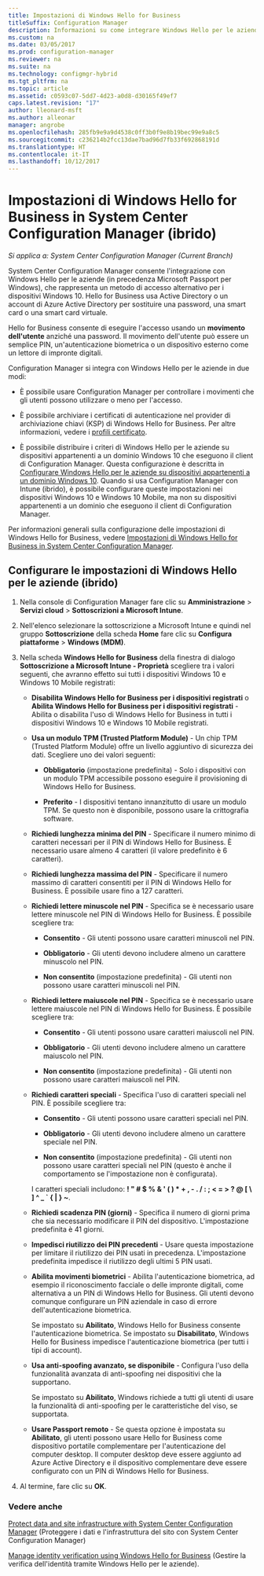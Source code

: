 ```yaml
---
title: Impostazioni di Windows Hello for Business
titleSuffix: Configuration Manager
description: Informazioni su come integrare Windows Hello per le aziende con System Center Configuration Manager.
ms.custom: na
ms.date: 03/05/2017
ms.prod: configuration-manager
ms.reviewer: na
ms.suite: na
ms.technology: configmgr-hybrid
ms.tgt_pltfrm: na
ms.topic: article
ms.assetid: c0593c07-5dd7-4d23-a0d8-d30165f49ef7
caps.latest.revision: "17"
author: lleonard-msft
ms.author: alleonar
manager: angrobe
ms.openlocfilehash: 285fb9e9a9d4538c0ff3b0f9e8b19bec99e9a8c5
ms.sourcegitcommit: c236214b2fcc13dae7bad96d7fb33f692868191d
ms.translationtype: HT
ms.contentlocale: it-IT
ms.lasthandoff: 10/12/2017
---
```

# <a name="windows-hello-for-business-settings-in-system-center-configuration-manager-hybrid"></a>Impostazioni di Windows Hello for Business in System Center Configuration Manager (ibrido)

*Si applica a: System Center Configuration Manager (Current Branch)*

System Center Configuration Manager consente l'integrazione con Windows Hello per le aziende (in precedenza Microsoft Passport per Windows), che rappresenta un metodo di accesso alternativo per i dispositivi Windows 10. Hello for Business usa Active Directory o un account di Azure Active Directory per sostituire una password, una smart card o una smart card virtuale.  

Hello for Business consente di eseguire l'accesso usando un **movimento dell'utente** anziché una password. Il movimento dell'utente può essere un semplice PIN, un'autenticazione biometrica o un dispositivo esterno come un lettore di impronte digitali.  

 Configuration Manager si integra con Windows Hello per le aziende in due modi:  

-   È possibile usare Configuration Manager per controllare i movimenti che gli utenti possono utilizzare o meno per l'accesso.  

-   È possibile archiviare i certificati di autenticazione nel provider di archiviazione chiavi (KSP) di Windows Hello for Business. Per altre informazioni, vedere i [profili certificato](create-pfx-certificate-profiles.md).  

- È possibile distribuire i criteri di Windows Hello per le aziende su dispositivi appartenenti a un dominio Windows 10 che eseguono il client di Configuration Manager. Questa configurazione è descritta in [Configurare Windows Hello per le aziende su dispositivi appartenenti a un dominio Windows 10](../../protect/deploy-use/windows-hello-for-business-settings.md#configure-windows-hello-for-business-on-domain-joined-windows-10-devices). Quando si usa Configuration Manager con Intune (ibrido), è possibile configurare queste impostazioni nei dispositivi Windows 10 e Windows 10 Mobile, ma non su dispositivi appartenenti a un dominio che eseguono il client di Configuration Manager.   

Per informazioni generali sulla configurazione delle impostazioni di Windows Hello for Business, vedere [Impostazioni di Windows Hello for Business in System Center Configuration Manager](../../protect/deploy-use/windows-hello-for-business-settings.md).

## <a name="configure-windows-hello-for-business-settings-hybrid"></a>Configurare le impostazioni di Windows Hello per le aziende (ibrido)  

1.  Nella console di Configuration Manager fare clic su **Amministrazione** > **Servizi cloud** > **Sottoscrizioni a Microsoft Intune**.  

3.  Nell'elenco selezionare la sottoscrizione a Microsoft Intune e quindi nel gruppo **Sottoscrizione** della scheda **Home** fare clic su **Configura piattaforme** > **Windows (MDM)**.  

4.  Nella scheda **Windows Hello for Business** della finestra di dialogo **Sottoscrizione a Microsoft Intune - Proprietà** scegliere tra i valori seguenti, che avranno effetto sui tutti i dispositivi Windows 10 e Windows 10 Mobile registrati:  

    -   **Disabilita Windows Hello for Business per i dispositivi registrati** o **Abilita Windows Hello for Business per i dispositivi registrati** - Abilita o disabilita l'uso di Windows Hello for Business in tutti i dispositivi Windows 10 e Windows 10 Mobile registrati.  

    -   **Usa un modulo TPM (Trusted Platform Module)** - Un chip TPM (Trusted Platform Module) offre un livello aggiuntivo di sicurezza dei dati. Scegliere uno dei valori seguenti:  

        -   **Obbligatorio** (impostazione predefinita) - Solo i dispositivi con un modulo TPM accessibile possono eseguire il provisioning di Windows Hello for Business.  

        -   **Preferito** - I dispositivi tentano innanzitutto di usare un modulo TPM. Se questo non è disponibile, possono usare la crittografia software.  

    -   **Richiedi lunghezza minima del PIN** - Specificare il numero minimo di caratteri necessari per il PIN di Windows Hello for Business. È necessario usare almeno 4 caratteri (il valore predefinito è 6 caratteri).  

    -   **Richiedi lunghezza massima del PIN** - Specificare il numero massimo di caratteri consentiti per il PIN di Windows Hello for Business. È possibile usare fino a 127 caratteri.  

    -   **Richiedi lettere minuscole nel PIN** - Specifica se è necessario usare lettere minuscole nel PIN di Windows Hello for Business. È possibile scegliere tra:  

        -   **Consentito** - Gli utenti possono usare caratteri minuscoli nel PIN.  

        -   **Obbligatorio** - Gli utenti devono includere almeno un carattere minuscolo nel PIN.  

        -   **Non consentito** (impostazione predefinita) - Gli utenti non possono usare caratteri minuscoli nel PIN.  

    -   **Richiedi lettere maiuscole nel PIN** - Specifica se è necessario usare lettere maiuscole nel PIN di Windows Hello for Business. È possibile scegliere tra:  

        -   **Consentito** - Gli utenti possono usare caratteri maiuscoli nel PIN.  

        -   **Obbligatorio** - Gli utenti devono includere almeno un carattere maiuscolo nel PIN.  

        -   **Non consentito** (impostazione predefinita) - Gli utenti non possono usare caratteri maiuscoli nel PIN.  

    -   **Richiedi caratteri speciali** - Specifica l'uso di caratteri speciali nel PIN. È possibile scegliere tra:  

        -   **Consentito** - Gli utenti possono usare caratteri speciali nel PIN.  

        -   **Obbligatorio** - Gli utenti devono includere almeno un carattere speciale nel PIN.  

        -   **Non consentito** (impostazione predefinita) - Gli utenti non possono usare caratteri speciali nel PIN (questo è anche il comportamento se l'impostazione non è configurata).  

         I caratteri speciali includono: **! " # $ % & ' ( ) \* + , - . / : ; < = > ? @ [ \ ] ^ _ ` { &#124; } ~**.  

    -   **Richiedi scadenza PIN (giorni)** - Specifica il numero di giorni prima che sia necessario modificare il PIN del dispositivo. L'impostazione predefinita è 41 giorni.  

    -   **Impedisci riutilizzo dei PIN precedenti** - Usare questa impostazione per limitare il riutilizzo dei PIN usati in precedenza. L'impostazione predefinita impedisce il riutilizzo degli ultimi 5 PIN usati.  

    -   **Abilita movimenti biometrici** - Abilita l'autenticazione biometrica, ad esempio il riconoscimento facciale o delle impronte digitali, come alternativa a un PIN di Windows Hello for Business. Gli utenti devono comunque configurare un PIN aziendale in caso di errore dell'autenticazione biometrica.  

         Se impostato su **Abilitato**, Windows Hello for Business consente l'autenticazione biometrica.  Se impostato su **Disabilitato**, Windows Hello for Business impedisce l'autenticazione biometrica (per tutti i tipi di account).  

    -   **Usa anti-spoofing avanzato, se disponibile** - Configura l'uso della funzionalità avanzata di anti-spoofing nei dispositivi che la supportano.  

         Se impostato su **Abilitato**, Windows richiede a tutti gli utenti di usare la funzionalità di anti-spoofing per le caratteristiche del viso, se supportata.  

    -   **Usare Passport remoto** - Se questa opzione è impostata su **Abilitato**, gli utenti possono usare Hello for Business come dispositivo portatile complementare per l'autenticazione del computer desktop. Il computer desktop deve essere aggiunto ad Azure Active Directory e il dispositivo complementare deve essere configurato con un PIN di Windows Hello for Business.  

5.  Al termine, fare clic su **OK**.  

### <a name="see-also"></a>Vedere anche  
 [Protect data and site infrastructure with System Center Configuration Manager](../../protect/understand/protect-data-and-site-infrastructure.md) (Proteggere i dati e l'infrastruttura del sito con System Center Configuration Manager)

 [Manage identity verification using Windows Hello for Business](https://technet.microsoft.com/itpro/windows/keep-secure/manage-identity-verification-using-microsoft-passport) (Gestire la verifica dell'identità tramite Windows Hello per le aziende).  
